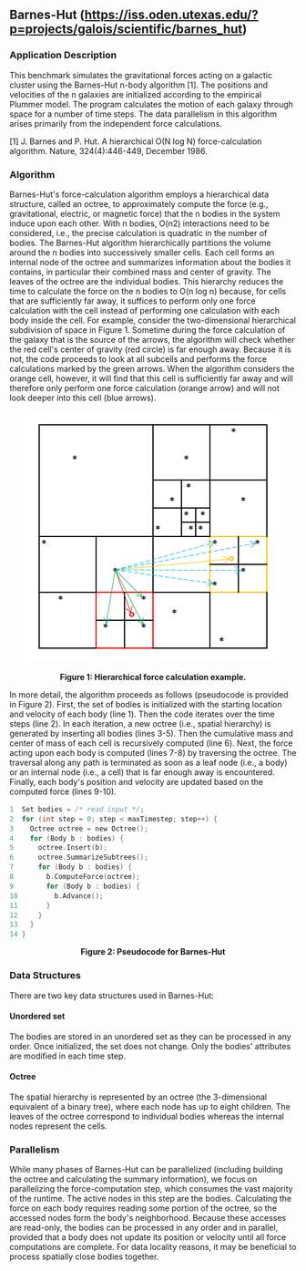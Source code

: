 ## Barnes-Hut (https://iss.oden.utexas.edu/?p=projects/galois/scientific/barnes_hut)

### Application Description

This benchmark simulates the gravitational forces acting on a galactic cluster using the Barnes-Hut n-body algorithm [1]. The positions and velocities of the n galaxies are initialized according to the empirical Plummer model. The program calculates the motion of each galaxy through space for a number of time steps. The data parallelism in this algorithm arises primarily from the independent force calculations.

[1] J. Barnes and P. Hut. A hierarchical O(N log N) force-calculation algorithm. Nature, 324(4):446-449, December 1986.

### Algorithm

Barnes-Hut's force-calculation algorithm employs a hierarchical data structure, called an octree, to approximately compute the force (e.g., gravitational, electric, or magnetic force) that the n bodies in the system induce upon each other. With n bodies, O(n2) interactions need to be considered, i.e., the precise calculation is quadratic in the number of bodies. The Barnes-Hut algorithm hierarchically partitions the volume around the n bodies into successively smaller cells. Each cell forms an internal node of the octree and summarizes information about the bodies it contains, in particular their combined mass and center of gravity. The leaves of the octree are the individual bodies. This hierarchy reduces the time to calculate the force on the n bodies to O(n log n) because, for cells that are sufficiently far away, it suffices to perform only one force calculation with the cell instead of performing one calculation with each body inside the cell. For example, consider the two-dimensional hierarchical subdivision of space in Figure 1. Sometime during the force calculation of the galaxy that is the source of the arrows, the algorithm will check whether the red cell's center of gravity (red circle) is far enough away. Because it is not, the code proceeds to look at all subcells and performs the force calculations marked by the green arrows. When the algorithm considers the orange cell, however, it will find that this cell is sufficiently far away and will therefore only perform one force calculation (orange arrow) and will not look deeper into this cell (blue arrows).

<p align="center">
  <img src="octree.png" />
</p>  
<p align="center">
  <strong>Figure 1: Hierarchical force calculation example.</strong>
</p>

In more detail, the algorithm proceeds as follows (pseudocode is provided in Figure 2). First, the set of bodies is initialized with the starting location and velocity of each body (line 1). Then the code iterates over the time steps (line 2). In each iteration, a new octree (i.e., spatial hierarchy) is generated by inserting all bodies (lines 3-5). Then the cumulative mass and center of mass of each cell is recursively computed (line 6). Next, the force acting upon each body is computed (lines 7-8) by traversing the octree. The traversal along any path is terminated as soon as a leaf node (i.e., a body) or an internal node (i.e., a cell) that is far enough away is encountered. Finally, each body's position and velocity are updated based on the computed force (lines 9-10).


```c
1  Set bodies = /* read input */;
2  for (int step = 0; step < maxTimestep; step++) {
3    Octree octree = new Octree();
4    for (Body b : bodies) {
5      octree.Insert(b);
6      octree.SummarizeSubtrees();
7      for (Body b : bodies) {
8        b.ComputeForce(octree);
9        for (Body b : bodies) {
10         b.Advance();
11       }
12     }
13   }
14 }
```

<p align="center">
  <strong>Figure 2: Pseudocode for Barnes-Hut</strong>
</p>

### Data Structures

There are two key data structures used in Barnes-Hut:

#### Unordered set

The bodies are stored in an unordered set as they can be processed in any order. Once initialized, the set does not change. Only the bodies' attributes are modified in each time step.

#### Octree

The spatial hierarchy is represented by an octree (the 3-dimensional equivalent of a binary tree), where each node has up to eight children. The leaves of the octree correspond to individual bodies whereas the internal nodes represent the cells.

### Parallelism
While many phases of Barnes-Hut can be parallelized (including building the octree and calculating the summary information), we focus on parallelizing the force-computation step, which consumes the vast majority of the runtime. The active nodes in this step are the bodies. Calculating the force on each body requires reading some portion of the octree, so the accessed nodes form the body's neighborhood. Because these accesses are read-only, the bodies can be processed in any order and in parallel, provided that a body does not update its position or velocity until all force computations are complete. For data locality reasons, it may be beneficial to process spatially close bodies together.
